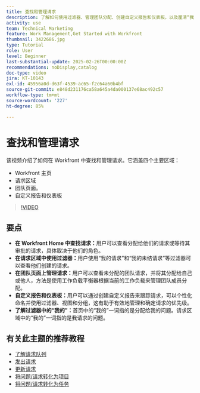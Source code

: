 ```yaml
---
title: 查找和管理请求
description: 了解如何使用过滤器、管理团队分配、创建自定义报告和仪表板，以及厘清“我的”在不同上下文中的含义，以实现有效的请求管理。
activity: use
team: Technical Marketing
feature: Work Management,Get Started with Workfront
thumbnail: 3422686.jpg
type: Tutorial
role: User
level: Beginner
last-substantial-update: 2025-02-26T00:00:00Z
recommendations: noDisplay,catalog
doc-type: video
jira: KT-10143
exl-id: 45956a0d-d63f-4539-ac65-f2c64a60b4bf
source-git-commit: e848d231176ca58a645a4da000137e68ac492c57
workflow-type: tm+mt
source-wordcount: '227'
ht-degree: 85%

---
```


# 查找和管理请求

该视频介绍了如何在 Workfront 中查找和管理请求。它涵盖四个主要区域：

* Workfront 主页
* 请求区域
* 团队页面&#x200B;。
* 自定义报告和仪表板


>[!VIDEO](https://video.tv.adobe.com/v/3441664/?quality=12&learn=on&enablevpops&captions=chi_hans)

## 要点

* **在 Workfront Home 中查找请求：**&#x200B;用户可以查看分配给他们的请求或等待其审批的请求，具体取决于他们的角色。
* **在请求区域中使用过滤器：**&#x200B;用户使用“我的请求”和“我的未结请求”等过滤器可以查看他们创建的请求。&#x200B;
* **在团队页面上管理请求：**&#x200B;用户可以查看未分配的团队请求，并将其分配给自己或他人，方法是使用工作负载平衡器根据当前的工作负载来管理团队成员分配。
* **自定义报告和仪表板：**&#x200B;用户可以通过创建自定义报告来跟踪请求，可以个性化命名并使用过滤器、视图和分组，这有助于有效地管理和确定请求的优先级。
* **了解过滤器中的“我的”：**&#x200B;首页中的“我的”一词指的是分配给我的问题。请求区域中的“我的”一词指的是我请求的问题。


## 有关此主题的推荐教程

* [了解请求队列](/help/manage-work/request-queues/understand-request-queues.md)
* [发出请求](/help/manage-work/issues-requests/make-a-request.md)
* [更新请求](/help/manage-work/issues-requests/update-a-request.md)
* [将问题/请求转化为项目](/help/manage-work/issues-requests/create-a-project-from-a-request.md)
* [将问题/请求转化为任务](/help/manage-work/issues-requests/convert-issues-to-other-work-items.md)

